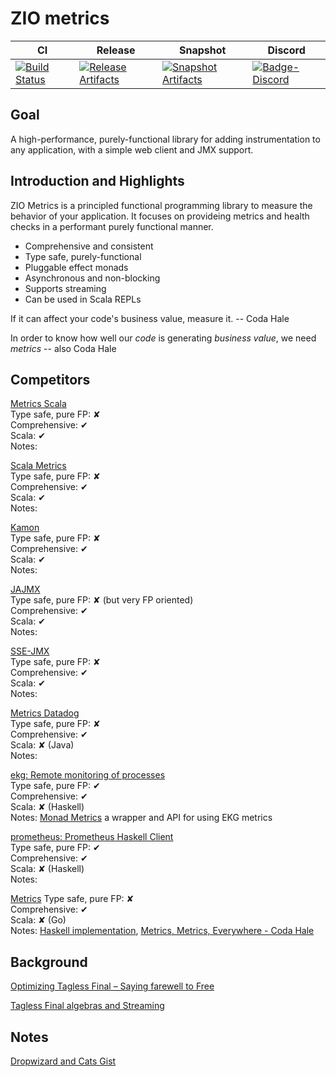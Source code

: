 # ZIO metrics

| CI | Release | Snapshot | Discord |
| --- | --- | --- | --- |
| [![Build Status][Badge-Circle]][Link-Circle] | [![Release Artifacts][Badge-SonatypeReleases]][Link-SonatypeReleases] | [![Snapshot Artifacts][Badge-SonatypeSnapshots]][Link-SonatypeSnapshots] | [![Badge-Discord]][Link-Discord] |

[Badge-SonatypeReleases]: https://img.shields.io/nexus/r/https/oss.sonatype.org/dev.zio/zio-metrics_2.12.svg "Sonatype Releases"
[Badge-SonatypeSnapshots]: https://img.shields.io/nexus/s/https/oss.sonatype.org/dev.zio/zio_metrics_2.12.svg "Sonatype Snapshots"
[Badge-Discord]: https://img.shields.io/discord/629491597070827530?logo=discord "chat on discord"
[Badge-Discord]: https://img.shields.io/discord/629491597070827530?logo=discord "chat on discord"
[Badge-Circle]: https://circleci.com/gh/zio/zio-metricssvg?style=svg "circleci"
[Link-Circle]: https://circleci.com/gh/zio/zio-metrics "circleci"
[Link-SonatypeReleases]: https://oss.sonatype.org/content/repositories/releases/dev/zio/zio-metrics_2.12/ "Sonatype Releases"
[Link-SonatypeSnapshots]: https://oss.sonatype.org/content/repositories/snapshots/dev/zio/zio-metrics_2.12/ "Sonatype Snapshots"
[Link-Discord]: https://discord.gg/2ccFBr4 "Discord"

## Goal
A high-performance, purely-functional library for adding instrumentation to any application, with a simple web client and JMX support.

## Introduction and Highlights
ZIO Metrics is a principled functional programming library to measure the behavior of your application. It focuses on provideing metrics and health checks in a performant purely functional manner.

* Comprehensive and consistent
* Type safe, purely-functional
* Pluggable effect monads
* Asynchronous and non-blocking
* Supports streaming
* Can be used in Scala REPLs

If it can affect your code's business value, measure it. -- Coda Hale

In order to know how well our *code* is generating *business value*, we need *metrics* -- also Coda Hale


## Competitors
[Metrics Scala](https://github.com/erikvanoosten/metrics-scala)  
Type safe, pure FP: ✘  
Comprehensive: ✔  
Scala: ✔  
Notes:  
  
[Scala Metrics](https://github.com/PagerDuty/scala-metrics)  
Type safe, pure FP: ✘  
Comprehensive: ✔  
Scala: ✔  
Notes:  

[Kamon](http://kamon.io/documentation/1.x/core/basics/metrics/)  
Type safe, pure FP: ✘  
Comprehensive: ✔  
Scala: ✔  
Notes:  

[JAJMX](https://github.com/dacr/jajmx)  
Type safe, pure FP: ✘ (but very FP oriented)  
Comprehensive: ✔  
Scala: ✔  
Notes:  
  
[SSE-JMX](https://github.com/sptz45/sse-jmx)  
Type safe, pure FP: ✘  
Comprehensive: ✔  
Scala: ✔  
Notes:  
  
[Metrics Datadog](https://github.com/coursera/metrics-datadog)  
Type safe, pure FP: ✘  
Comprehensive: ✔  
Scala: ✘ (Java)  
Notes:  
  
[ekg: Remote monitoring of processes](https://hackage.haskell.org/package/ekg)  
Type safe, pure FP: ✔  
Comprehensive: ✔  
Scala: ✘ (Haskell)  
Notes: [Monad Metrics](https://github.com/parsonsmatt/monad-metrics/blob/17546b92b4e7e94279b81afe76fd6daa5f3ff0f8/src/Control/Monad/Metrics/Internal.hs) a wrapper and API for using EKG metrics  

[prometheus: Prometheus Haskell Client](https://hackage.haskell.org/package/prometheus)  
Type safe, pure FP: ✔  
Comprehensive: ✔  
Scala: ✘ (Haskell)  
Notes:  

[Metrics](https://github.com/codahale/metrics)
Type safe, pure FP: ✘  
Comprehensive: ✔  
Scala: ✘ (Go)  
Notes: [Haskell implementation](https://hackage.haskell.org/package/metrics), [Metrics, Metrics, Everywhere - Coda Hale](https://www.youtube.com/watch?v=czes-oa0yik)  


## Background
[Optimizing Tagless Final – Saying farewell to Free](https://typelevel.org/blog/2017/12/27/optimizing-final-tagless.html)  
  
[Tagless Final algebras and Streaming](https://typelevel.org/blog/2018/05/09/tagless-final-streaming.html)  

## Notes
[Dropwizard and Cats Gist](https://gist.github.com/Daenyth/7795133b3471da32d3121fcf30994484)  

